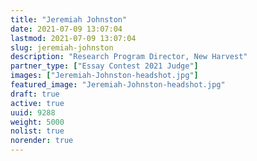 ```yaml
---
title: "Jeremiah Johnston"
date: 2021-07-09 13:07:04
lastmod: 2021-07-09 13:07:04
slug: jeremiah-johnston
description: "Research Program Director, New Harvest"
partner_type: ["Essay Contest 2021 Judge"]
images: ["Jeremiah-Johnston-headshot.jpg"]
featured_image: "Jeremiah-Johnston-headshot.jpg"
draft: true
active: true
uuid: 9288
weight: 5000
nolist: true
norender: true
---
```

